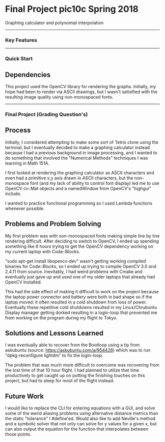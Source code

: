 # Final Project pic10c Spring 2018  
Graphing calculator and polynomial interpolation

----
### Key Features
 
----
### Quick Start

## Dependencies
This project used the OpenCV library for rendering the graphs. Initially, my hope had been to render via ASCII drawings, but I wasn't satisified with the resulting image quality using non-monospaced fonts.


----
### Final Project (Grading Question's)

## Process
Initially, I considered attempting to make some sort of Tetris clone using the terminal, but I eventually decided to make a graphing calculator instead because I had a previous background in image processing, and I wanted to do something that involved the "Numerical Methods" techniques I was learning in Math 151A.

I first looked at rendering the graphing calculator as ASCII characters and even had a primitive x,y axis drawn in ASCII characters, but the non-monospace font (and my lack of ability to control font display) led me to use OpenCV cv::Mat objects and a namedWindow from OpenCV's "highgui" include.

I wanted to practice functional programming so I used Lambda functions whenever possible. 

## Problems and Problem Solving
My first problem was with non-monospaced fonts making simple line by line rendering difficult.
After deciding to switch to OpenCV, I ended up spending something like 6 hours trying to get the OpenCV dependency working on my current laptop with Code::Blocks. 

"sudo apt-get install libopencv-dev" wasn't getting working compiled binaries for Code::Blocks, so I ended up trying to compile OpenCV 3.0 and 2.4.11 from source. Inevitably, I had weird problems with Cmake and eventually just gave up and used one of my older laptops that already had OpenCV Installed.

This had the side effect of making it difficult to work on the project because the laptop power connector and battery were both in bad shape so if the laptop moved: it often resulted in a cold shutdown from loss of power. Eventually these repetitive cold shutdowns resulted in my Linux/Chrubuntu Display manager getting dorked resulting in a login-loop that prevented me from working on the program during my flight to Tokyo.

## Solutions and Lessons Learned
I was eventually able to recover from the Bootloop using a tip from askubuntu (source: https://askubuntu.com/a/954426) which was to run "dpkg-reconfigure lightdm" to fix the login-loop.

The problem that was much more difficult to overcome was recovering from the lost time of that 10 hour flight. I had planned to utilize that time productively to get caught up on putting the finishing touches on this project, but had to sleep for most of the flight instead.

## Future Work
I would like to replace the CLI for entering equations with a GUI, and solve some of the weird aliasing problems using alternative distance metrics than the static "tolerance" I #define'ed. Would also like to add Neville's method and a symbolic solver that not only can solve for y values for a given x, but can also output the equation for the function that interpolates between those points.
